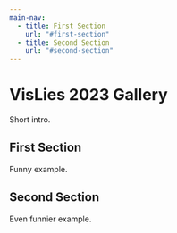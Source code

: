 ```yaml
---
main-nav:
  - title: First Section
    url: "#first-section"
  - title: Second Section
    url: "#second-section"
---
```


# VisLies 2023 Gallery

Short intro.

## First Section

Funny example.

## Second Section

Even funnier example.
